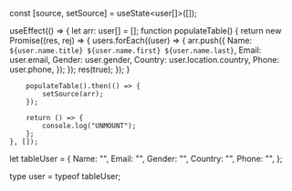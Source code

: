 const [source, setSource] = useState<user[]>([]);

useEffect(() => {
let arr: user[] = [];
function populateTable() {
return new Promise((res, rej) => {
users.forEach((user) => {
arr.push({
Name: `${user.name.title} ${user.name.first} ${user.name.last}`,
Email: user.email,
Gender: user.gender,
Country: user.location.country,
Phone: user.phone,
});
});
res(true);
});
}

        populateTable().then(() => {
            setSource(arr);
        });

        return () => {
            console.log("UNMOUNT");
        };
    }, []);

let tableUser = {
Name: "",
Email: "",
Gender: "",
Country: "",
Phone: "",
};

type user = typeof tableUser;
